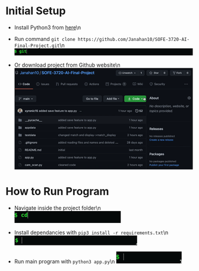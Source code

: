 # Initial Setup

- Install Python3 from [here](https://www.python.org/downloads/)\n

- Run command `git clone https://github.com/Janahan10/SOFE-3720-AI-Final-Project.git`\n
![hippo](./Files-for-readme/4.gif)

- Or download project from Github website\n
![hippo](./Files-for-readme/5.gif)

# How to Run Program

- Navigate inside the project folder\n
![hippo](./Files-for-readme/2.gif)

- Install dependancies with `pip3 install -r requirements.txt`\n
![hippo](./Files-for-readme/3.gif)

- Run main program with `python3 app.py`\n
![hippo](./Files-for-readme/1.gif)
